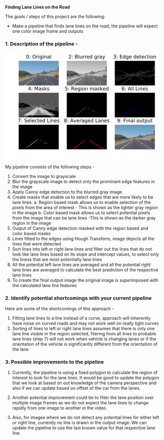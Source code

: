 **Finding Lane Lines on the Road**

The goals / steps of this project are the following:
* Make a pipeline that finds lane lines on the road, the pipeline will expect one color image frame and outputs

### 1. Description of the pipeline - 

![alt text](./test_image_output/output5.png "Lane detection pipeline")

My pipeline consists of the following steps - 

1. Convert the image to grayscale
2. Blur the grayscale image to detect only the prominant edge features in the image
3. Apply Canny edge detection to the blurred gray image
4. Create masks that enable us to select edges that are more likely to be lane lines. 
	a. Region based mask allows us to enable selection of the pixels from the area of interest - This is shown as the lighter gray region in the image
	b. Color based mask allows us to select potential pixels from the image that can be lane lines -This is shown as the darker gray region in the image
5. Output of Canny edge detection masked with the region based and color based masks
6. Lines fitted to the edges using Hough Transform, image depicts all the lines that were detected
7. Sort lines into left or right lane lines and filter out the lines that do not look like lane lines based on its slope and intercept values, to select only the liness that are most potentially lane lines
8. All the potential left lane lines are averaged and all the potential right lane lines are averaged to calculate the best prediction of the respective lane lines
9. To create the final output image the original image is superimposed with the calculated lane line features

### 2. Identify potential shortcomings with your current pipeline

Here are some of the shortcomings of this approach - 
1. Fitting lane lines to a line instead of a curve, approach will inherently have noise on curved roads and may not work well on really tight curves
2. Sorting of lines to left or right lane lines assumes that there is only one lane line visible in the region selected, fitering from all lines to probable lane lines (step 7) will not work when vehicle is changing lanes or if the orientation of the vehicle is significantly different from the orientation of the lane


### 3. Possible improvements to the pipeline

1. Currently, the pipeline is using a fixed polygon to calculate the region of interest to look for the lane lines. It would be good to update the polygon that we look at based on out knowledge of the camera perspective and also if we can update based on offset of the car from the lanes.

2. Another potential improvement could be to filter the lane position over multiple image frames as we do not expect the lane lines to change rapidly from one image to another in the video. 

3. Also, for images where we do not detect any potential lines for either left or right line, currently no line is drawn in the output image. We can update the pipeline to use the last known value for that respective lane line.
